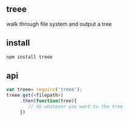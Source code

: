 ## treee
walk through file system and output a tree

## install
``` javascript
npm install treee
```

## api
``` javascript
var treee= require('treee');
treee.get(<filepath>)
	 .then(function(tree){
	 	// do whatever you want to the tree
	 })
```